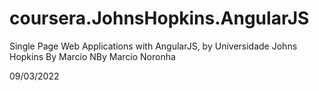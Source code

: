 # coursera.JohnsHopkins.AngularJS
Single Page Web Applications with AngularJS, by Universidade Johns Hopkins
By Marcio NBy Marcio Noronha
<p>09/03/2022</p>
<p></p>
<p></p>
<p></p>
<p></p>